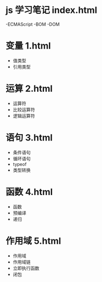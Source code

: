 # js 学习笔记 index.html
-ECMAScript
-BOM
-DOM


# 变量    1.html
- 值类型
- 引用类型


# 运算    2.html
- 运算符
- 比较运算符
- 逻辑运算符


# 语句    3.html
- 条件语句
- 循环语句
- typeof
- 类型转换


# 函数    4.html
- 函数
- 预编译
- 递归


# 作用域   5.html
- 作用域
- 作用域链
- 立即执行函数
- 闭包

